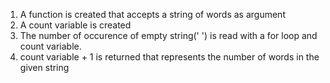 1. A function is created that accepts a string of words as argument
2. A count variable is created
3. The number of occurence of empty string(' ') is read with a for loop and count variable.
4. count variable + 1 is returned that represents the number of words in the given string
